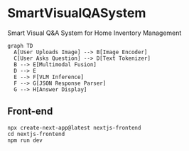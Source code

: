 # SmartVisualQASystem
Smart Visual Q&amp;A System for Home Inventory Management

```
graph TD
  A[User Uploads Image] --> B[Image Encoder]
  C[User Asks Question] --> D[Text Tokenizer]
  B --> E[Multimodal Fusion]
  D --> E
  E --> F[VLM Inference]
  F --> G[JSON Response Parser]
  G --> H[Answer Display]
```

## Front-end
```
npx create-next-app@latest nextjs-frontend
cd nextjs-frontend
npm run dev
```
